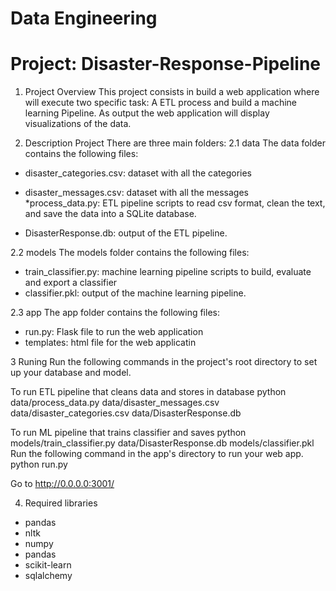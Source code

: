# Data Engineering
# Project: Disaster-Response-Pipeline
1. Project Overview
This project consists in build a web application where will execute two specific task:  A ETL process and build a machine learning Pipeline. As output the web application will display visualizations of the data.

2. Description Project
There are three main folders:
  2.1 data
  The data folder contains the following files:
 * disaster_categories.csv: dataset with all the categories
 * disaster_messages.csv: dataset with all the messages
 *process_data.py: ETL pipeline scripts to read csv format, clean the text, and save the data into a SQLite database.
 
* DisasterResponse.db: output of the ETL pipeline.

2.2 models
The models folder contains the following files:
 * train_classifier.py: machine learning pipeline scripts to build, evaluate and export a classifier
 * classifier.pkl: output of the machine learning pipeline.
 
2.3 app
The app folder contains the following files:
 * run.py: Flask file to run the web application
 * templates: html file for the web applicatin

3 Runing
Run the following commands in the project's root directory to set up your database and model.

To run ETL pipeline that cleans data and stores in database python data/process_data.py data/disaster_messages.csv data/disaster_categories.csv data/DisasterResponse.db

To run ML pipeline that trains classifier and saves python models/train_classifier.py data/DisasterResponse.db models/classifier.pkl
Run the following command in the app's directory to run your web app. python run.py

Go to http://0.0.0.0:3001/

4. Required libraries
* pandas
* nltk
* numpy
* pandas
* scikit-learn
* sqlalchemy 




